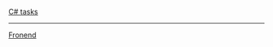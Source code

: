 [ C# tasks](https://github.com/kraken97/PrimiteMenyaNaRabotu/blob/master/Program.cs)
___
[Fronend ](https://github.com/kraken97/AzureSite/tree/gh-pages/builds)
